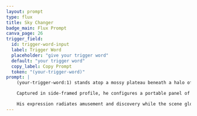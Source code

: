 ```yaml
---
layout: prompt
type: flux
title: Sky Changer
badge_main: Flux Prompt
canva_page: 26
trigger_field:
  id: trigger-word-input
  label: Trigger Word
  placeholder: "give your trigger word"
  default: "your trigger word"
  copy_label: Copy Prompt
  token: "(your-trigger-word)"
prompt: |
    (your-trigger-word:1) stands atop a mossy plateau beneath a halo of hovering pink alien drones, rainforest canopy stretching far below.

    Captured in side-framed profile, he configures a portable panel of violet circuits, his fitted dark blue T-shirt rimmed by ambient glow as tendrils of light ripple across the interface.

    His expression radiates amusement and discovery while the scene glows with cinematic 9:16 depth, blending alien technology with the living edge of the sky.
---
```

